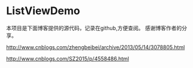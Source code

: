 # ListViewDemo
本项目是下面博客提供的源代码，记录在github,方便查阅。
感谢博客作者的分享。

http://www.cnblogs.com/zhengbeibei/archive/2013/05/14/3078805.html

http://www.cnblogs.com/SZ2015/p/4558486.html
